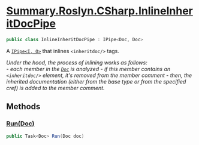 # [Summary.Roslyn.CSharp.InlineInheritDocPipe](../src/Plugins/Roslyn/CSharp/InlineInheritDocPipe.cs#L18)
```cs
public class InlineInheritDocPipe : IPipe<Doc, Doc>
```

A [`IPipe<I, O>`](./Summary.Pipes.IPipe{I,O}.md) that inlines `<inheritdoc/>` tags.

_Under the hood, the process of inlining works as follows:_
_<br />_
_- each member in the [`Doc`](./Summary.Doc.md) is analyzed_
_- if this member contains an `<inheritdoc/>` element, it's removed from the member comment_
_- then, the inherited documentation (either from the base type or from the specified cref) is added to the member comment._

## Methods
### [Run(Doc)](../src/Plugins/Roslyn/CSharp/InlineInheritDocPipe.cs#L20)
```cs
public Task<Doc> Run(Doc doc)
```

